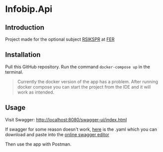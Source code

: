 # Infobip.Api
## Introduction

Project made for the optional subject [RSIKSPR](https://www.fer.unizg.hr/predmet/rsikspr) at [FER](https://www.fer.unizg.hr/)

## Installation

Pull this GitHub repository. Run the command `docker-compose up` in the terminal.

> Currently the docker version of the app has a problem.
> After running docker compose you can start the project from the IDE and it will work as intended.

## Usage

Visit Swagger: [http://localhost:8080/swagger-ui/index.html](http://localhost:8080/swagger-ui/index.html)

If swagger for some reason doesn't work, [here](/docs/swagger-docs.yaml) is the .yaml which you can download and paste into the [online swagger editor](https://editor.swagger.io/)

Then use the app with Postman.